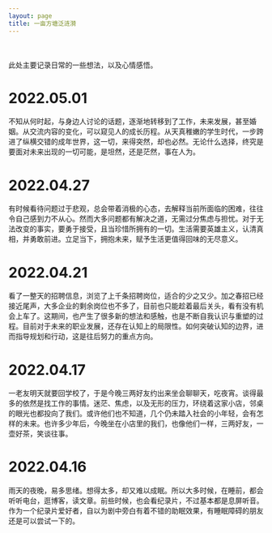 ```yaml
---
layout: page
title: 一亩方塘泛涟漪
---
```


<br/>
<br/>
此处主要记录日常的一些想法，以及心情感悟。  

# 2022.05.01
不知从何时起，与身边人讨论的话题，逐渐地转移到了工作，未来发展，甚至婚姻。从交流内容的变化，可以窥见人的成长历程。从天真稚嫩的学生时代，一步跨进了纵横交错的成年世界，这一切，来得突然，却也必然。无论什么选择，终究是要面对未来出现的一切可能，是坦然，还是茫然，事在人为。

# 2022.04.27
有时候看待问题过于悲观，总会带着消极的心态，去解释当前所面临的困难，往往令自己感到力不从心。然而大多问题都有解决之道，无需过分焦虑与担忧。对于无法改变的事实，要勇于接受，且当珍惜所拥有的一切。生活需要英雄主义，认清真相，并勇敢前进。立足当下，拥抱未来，赋予生活更值得回味的无尽意义。

# 2022.04.21
看了一整天的招聘信息，浏览了上千条招聘岗位，适合的少之又少。加之春招已经接近尾声，大多企业的剩余岗位也不多了，目前也只能趁着最后关头，看有没有机会上车了。这期间，也产生了很多新的想法和感触，也是不断自我认识与重塑的过程。目前对于未来的职业发展，还存在认知上的局限性。如何突破认知的边界，进而指导规划和行动，这是往后努力的重点方向。

# 2022.04.17  
一老友明天就要回学校了，于是今晚三两好友约出来坐会聊聊天，吃夜宵。谈得最多的依然是找工作的事情。迷茫、焦虑，以及无形的压力，环绕着这家小店，邻桌的眼光也都投向了我们。或许他们也不知道，几个仍未踏入社会的小年轻，会有怎样的未来。也许多少年后，今晚坐在小店里的我们，也像他们一样，三两好友，一壶好茶，笑谈往事。  

# 2022.04.16  
雨天的夜晚，易多思绪。想得太多，却又难以成眠。所以大多时候，在睡前，都会听听电台，逛博客，读文章。前些时候，也会看纪录片，不过基本都是息屏听音。作为一个纪录片爱好者，自以为剧中旁白有着不错的助眠效果，有睡眠障碍的朋友还是可以尝试一下的。
